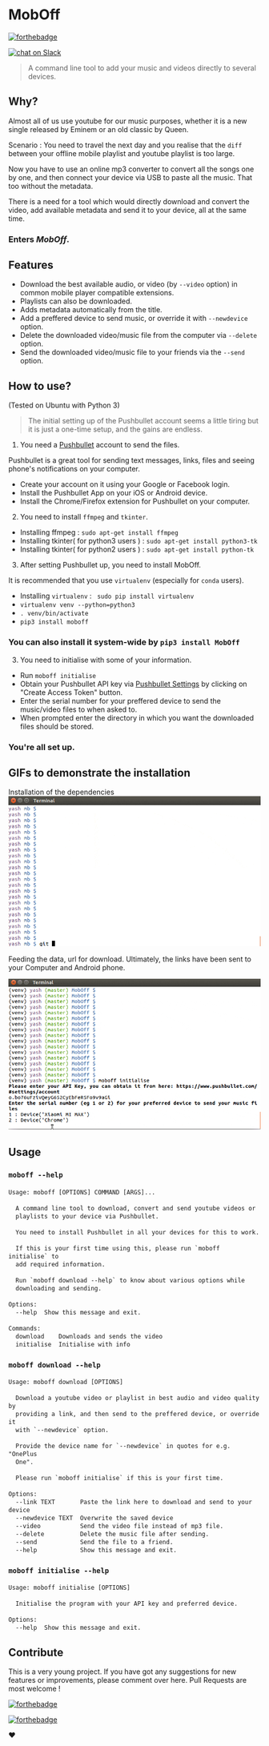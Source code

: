 # MobOff


[![forthebadge](http://forthebadge.com/images/badges/made-with-python.svg)](http://forthebadge.com)


[![chat on Slack](https://img.shields.io/badge/chat%20on%20-Slack-brightgreen.svg?style=for-the-badge)](https://kwoc2017-parth.slack.com/)

> A command line tool to add your music and videos directly to several devices.

## Why?

Almost all of us use youtube for our music purposes, whether it is a new single released by Eminem or an old classic by Queen. 

Scenario : You need to travel the next day and you realise that the `diff` between your offline mobile playlist and youtube playlist is too large.

Now you have to use an online mp3 converter to convert all the songs one by one, and then connect your device via USB to paste all the music. That too without the metadata.

There is a need for a tool which would directly download and convert the video, add available metadata and send it to your device, all at the same time.

### Enters *MobOff*.

## Features

* Download the best available audio, or video (by `--video` option) in common mobile player compatible extensions.
* Playlists can also be downloaded.
* Adds metadata automatically from the title.
* Add a preffered device to send music, or override it with `--newdevice` option.
* Delete the downloaded video/music file from the computer via `--delete` option.
* Send the downloaded video/music file to your friends via the `--send` option.

## How to use?

(Tested on Ubuntu with Python 3)

>The initial setting up of the Pushbullet account seems a little tiring but it is just a one-time setup, and the gains are endless.

1. You need a [Pushbullet](https://www.pushbullet.com/) account to send the files. 

Pushbullet is a great tool for sending text messages, links, files and seeing phone's notifications on your computer.

  * Create your account on it using your Google or Facebook login.
  * Install the Pushbullet App on your iOS or Android device.
  * Install the Chrome/Firefox extension for Pushbullet on your computer.

2. You need to install `ffmpeg` and `tkinter`.
  * Installing ffmpeg :  `sudo apt-get install ffmpeg`
  * Installing tkinter( for python3 users ) :  `sudo apt-get install python3-tk` 
  * Installing tkinter( for python2 users ) :  `sudo apt-get install python-tk`

3. After setting Pushbullet up, you need to install MobOff.

It is recommended that you use `virtualenv` (especially for `conda` users).

  * Installing `virtualenv` : ` sudo pip install virtualenv`
  * `virtualenv venv --python=python3`
  * `. venv/bin/activate`
  * `pip3 install moboff`

### You can also install it system-wide by `pip3 install MobOff` 

3. You need to initialise with some of your information.
  
  * Run `moboff initialise`
  * Obtain your Pushbullet API key via [Pushbullet Settings](https://www.pushbullet.com/#settings/account) by clicking on "Create Access Token" button.
  * Enter the serial number for your preffered device to send the music/video files to when asked to.
  * When prompted enter the directory in which you want the downloaded files should be stored. 
  
### You're all set up.

## GIFs to demonstrate the installation
Installation of the dependencies
![](P1.gif?raw=true)

Feeding the data, url for download. Ultimately, the links have been sent to your Computer and Android phone.

![](P2.gif?raw=true)
## Usage

### `moboff --help`
    Usage: moboff [OPTIONS] COMMAND [ARGS]...

      A command line tool to download, convert and send youtube videos or
      playlists to your device via Pushbullet.

      You need to install Pushbullet in all your devices for this to work.

      If this is your first time using this, please run `moboff initialise` to
      add required information.

      Run `moboff download --help` to know about various options while
      downloading and sending.

    Options:
      --help  Show this message and exit.

    Commands:
      download    Downloads and sends the video
      initialise  Initialise with info

### `moboff download --help`
    Usage: moboff download [OPTIONS]

      Download a youtube video or playlist in best audio and video quality by
      providing a link, and then send to the preffered device, or override it
      with `--newdevice` option.

      Provide the device name for `--newdevice` in quotes for e.g. "OnePlus
      One".

      Please run `moboff initialise` if this is your first time.

    Options:
      --link TEXT       Paste the link here to download and send to your device
      --newdevice TEXT  Overwrite the saved device
      --video           Send the video file instead of mp3 file.
      --delete          Delete the music file after sending.
      --send            Send the file to a friend.
      --help            Show this message and exit.
      
### `moboff initialise --help`
    Usage: moboff initialise [OPTIONS]
      
      Initialise the program with your API key and preferred device.
      
    Options:
      --help  Show this message and exit.

## Contribute

This is a very young project. If you have got any suggestions for new features or improvements, please comment over here. Pull Requests are most welcome !


[![forthebadge](http://forthebadge.com/images/badges/built-with-love.svg)](http://forthebadge.com)

[![forthebadge](http://forthebadge.com/images/badges/for-you.svg)](http://forthebadge.com)

❤

